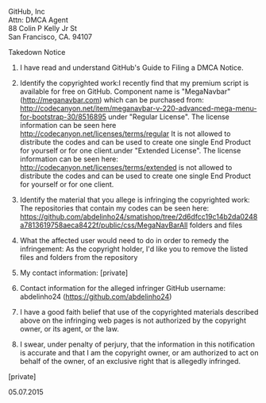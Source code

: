 GitHub, Inc  
Attn: DMCA Agent  
88 Colin P Kelly Jr St  
San Francisco, CA. 94107

Takedown Notice

1. I have read and understand GitHub's Guide to Filing a DMCA Notice.

2. Identify the copyrighted work:I recently find that my premium script is available for free on GitHub. Component name is "MegaNavbar" (http://meganavbar.com) which can be purchased from: http://codecanyon.net/item/meganavbar-v-220-advanced-mega-menu-for-bootstrap-30/8516895 under "Regular License". The license information can be seen here http://codecanyon.net/licenses/terms/regular It is not allowed to distribute the codes and can be used to create one single End Product for yourself or for one client.under "Extended License". The license information can be seen here: http://codecanyon.net/licenses/terms/extended is not allowed to distribute the codes and can be used to create one single End Product for yourself or for one client.
 
3. Identify the material that you allege is infringing the copyrighted work: The repositories that contain my codes can be seen here: https://github.com/abdelinho24/smatishop/tree/2d6dfcc19c14b2da0248a7813619758aeca8422f/public/css/MegaNavBarAll folders and files

4. What the affected user would need to do in order to remedy the infringement: As the copyright holder, I'd like you to remove the listed files and folders from the repository

5. My contact information: [private]

6. Contact information for the alleged infringer GitHub username: abdelinho24 (https://github.com/abdelinho24)

7. I have a good faith belief that use of the copyrighted materials described above on the infringing web pages is not authorized by the copyright owner, or its agent, or the law.

8. I swear, under penalty of perjury, that the information in this notification is accurate and that I am the copyright owner, or am authorized to act on behalf of the owner, of an exclusive right that is allegedly infringed.

[private]

05.07.2015
